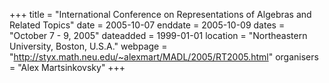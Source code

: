+++
title = "International Conference on Representations of Algebras and Related Topics"
date = 2005-10-07
enddate = 2005-10-09
dates = "October 7 - 9, 2005"
dateadded = 1999-01-01
location = "Northeastern University, Boston, U.S.A."
webpage = "http://styx.math.neu.edu/~alexmart/MADL/2005/RT2005.html"
organisers = "Alex Martsinkovsky"
+++
